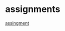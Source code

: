 # assignments
[assingment](https://github.com/lucatielemans/assignments/blob/master/assignment2.ipynb)



